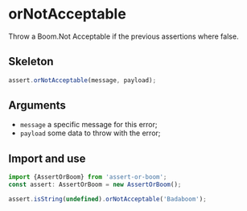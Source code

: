 # orNotAcceptable

Throw a Boom.Not Acceptable if the previous assertions where false.

## Skeleton

```ts
assert.orNotAcceptable(message, payload);
```

## Arguments

- `message` a specific message for this error;
- `payload` some data to throw with the error;

## Import and use

```ts
import {AssertOrBoom} from 'assert-or-boom';
const assert: AssertOrBoom = new AssertOrBoom();

assert.isString(undefined).orNotAcceptable('Badaboom');
```
